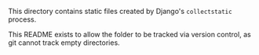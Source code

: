 This directory contains static files created by Django's `collectstatic` process.

This README exists to allow the folder to be tracked via version control, as git cannot track empty directories.
